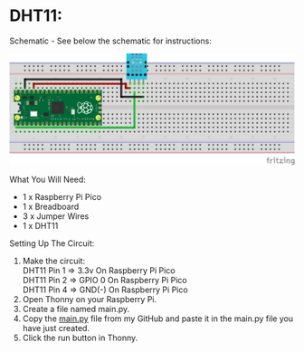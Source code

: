 # DHT11:
Schematic - See below the schematic for instructions:
 
![](Schematic.png)
 
What You Will Need:
- 1 x Raspberry Pi Pico
- 1 x Breadboard
- 3 x Jumper Wires
- 1 x DHT11

Setting Up The Circuit:
1. Make the circuit: \
   DHT11 Pin 1 => 3.3v On Raspberry Pi Pico \
   DHT11 Pin 2 => GPIO 0 On Raspberry Pi Pico \
   DHT11 Pin 4 => GND(-) On Raspberry Pi Pico
2. Open Thonny on your Raspberry Pi.
3. Create a file named main.py.
4. Copy the [main.py](main.py) file from my GitHub and paste it in the main.py file you have just created.
5. Click the run button in Thonny.
